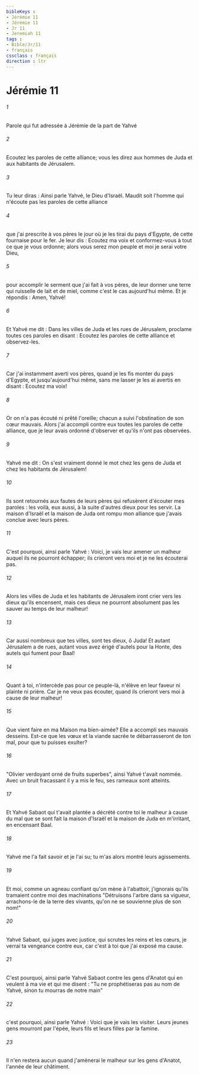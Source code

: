 ```yaml
---
bibleKeys : 
- Jérémie 11
- Jérémie 11
- Jr 11
- Jeremiah 11
tags : 
- Bible/Jr/11
- français
cssclass : français
direction : ltr
---
```


# Jérémie 11

###### 1
Parole qui fut adressée à Jérémie de la part de Yahvé
###### 2
Ecoutez les paroles de cette alliance; vous les direz aux hommes de Juda et aux habitants de Jérusalem.
###### 3
Tu leur diras : Ainsi parle Yahvé, le Dieu d'Israël. Maudit soit l'homme qui n'écoute pas les paroles de cette alliance
###### 4
que j'ai prescrite à vos pères le jour où je les tirai du pays d'Egypte, de cette fournaise pour le fer. Je leur dis : Ecoutez ma voix et conformez-vous à tout ce que je vous ordonne; alors vous serez mon peuple et moi je serai votre Dieu,
###### 5
pour accomplir le serment que j'ai fait à vos pères, de leur donner une terre qui ruisselle de lait et de miel, comme c'est le cas aujourd'hui même. Et je répondis : Amen, Yahvé!
###### 6
Et Yahvé me dit : Dans les villes de Juda et les rues de Jérusalem, proclame toutes ces paroles en disant : Ecoutez les paroles de cette alliance et observez-les.
###### 7
Car j'ai instamment averti vos pères, quand je les fis monter du pays d'Egypte, et jusqu'aujourd'hui même, sans me lasser je les ai avertis en disant : Ecoutez ma voix!
###### 8
Or on n'a pas écouté ni prêté l'oreille; chacun a suivi l'obstination de son cœur mauvais. Alors j'ai accompli contre eux toutes les paroles de cette alliance, que je leur avais ordonné d'observer et qu'ils n'ont pas observées.
###### 9
Yahvé me dit : On s'est vraiment donné le mot chez les gens de Juda et chez les habitants de Jérusalem!
###### 10
Ils sont retournés aux fautes de leurs pères qui refusèrent d'écouter mes paroles : les voilà, eux aussi, à la suite d'autres dieux pour les servir. La maison d'Israël et la maison de Juda ont rompu mon alliance que j'avais conclue avec leurs pères.
###### 11
C'est pourquoi, ainsi parle Yahvé : Voici, je vais leur amener un malheur auquel ils ne pourront échapper; ils crieront vers moi et je ne les écouterai pas.
###### 12
Alors les villes de Juda et les habitants de Jérusalem iront crier vers les dieux qu'ils encensent, mais ces dieux ne pourront absolument pas les sauver au temps de leur malheur!
###### 13
Car aussi nombreux que tes villes, sont tes dieux, ô Juda! Et autant Jérusalem a de rues, autant vous avez érigé d'autels pour la Honte, des autels qui fument pour Baal!
###### 14
Quant à toi, n'intercède pas pour ce peuple-là, n'élève en leur faveur ni plainte ni prière. Car je ne veux pas écouter, quand ils crieront vers moi à cause de leur malheur!
###### 15
Que vient faire en ma Maison ma bien-aimée? Elle a accompli ses mauvais desseins. Est-ce que les vœux et la viande sacrée te débarrasseront de ton mal, pour que tu puisses exulter?
###### 16
"Olivier verdoyant orné de fruits superbes", ainsi Yahvé t'avait nommée. Avec un bruit fracassant il y a mis le feu, ses rameaux sont atteints.
###### 17
Et Yahvé Sabaot qui t'avait plantée a décrété contre toi le malheur à cause du mal que se sont fait la maison d'Israël et la maison de Juda en m'irritant, en encensant Baal.
###### 18
Yahvé me l'a fait savoir et je l'ai su; tu m'as alors montré leurs agissements.
###### 19
Et moi, comme un agneau confiant qu'on mène à l'abattoir, j'ignorais qu'ils tramaient contre moi des machinations "Détruisons l'arbre dans sa vigueur, arrachons-le de la terre des vivants, qu'on ne se souvienne plus de son nom!"
###### 20
Yahvé Sabaot, qui juges avec justice, qui scrutes les reins et les cœurs, je verrai ta vengeance contre eux, car c'est à toi que j'ai exposé ma cause.
###### 21
C'est pourquoi, ainsi parle Yahvé Sabaot contre les gens d'Anatot qui en veulent à ma vie et qui me disent : "Tu ne prophétiseras pas au nom de Yahvé, sinon tu mourras de notre main" 
###### 22
c'est pourquoi, ainsi parle Yahvé : Voici que je vais les visiter. Leurs jeunes gens mourront par l'épée, leurs fils et leurs filles par la famine.
###### 23
Il n'en restera aucun quand j'amènerai le malheur sur les gens d'Anatot, l'année de leur châtiment.
